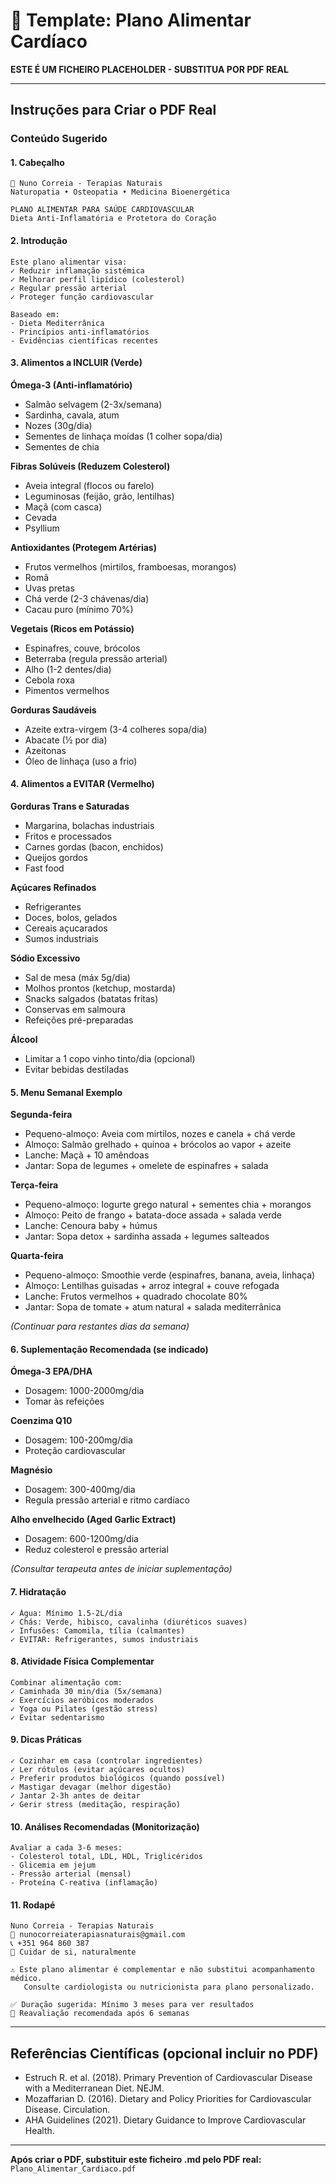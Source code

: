 # 📄 Template: Plano Alimentar Cardíaco

**ESTE É UM FICHEIRO PLACEHOLDER - SUBSTITUA POR PDF REAL**

---

## Instruções para Criar o PDF Real

### Conteúdo Sugerido

#### 1. Cabeçalho
```
🌿 Nuno Correia - Terapias Naturais
Naturopatia • Osteopatia • Medicina Bioenergética

PLANO ALIMENTAR PARA SAÚDE CARDIOVASCULAR
Dieta Anti-Inflamatória e Protetora do Coração
```

#### 2. Introdução
```
Este plano alimentar visa:
✓ Reduzir inflamação sistémica
✓ Melhorar perfil lipídico (colesterol)
✓ Regular pressão arterial
✓ Proteger função cardiovascular

Baseado em:
- Dieta Mediterrânica
- Princípios anti-inflamatórios
- Evidências científicas recentes
```

#### 3. Alimentos a INCLUIR (Verde)

**Ómega-3 (Anti-inflamatório)**
- Salmão selvagem (2-3x/semana)
- Sardinha, cavala, atum
- Nozes (30g/dia)
- Sementes de linhaça moídas (1 colher sopa/dia)
- Sementes de chia

**Fibras Solúveis (Reduzem Colesterol)**
- Aveia integral (flocos ou farelo)
- Leguminosas (feijão, grão, lentilhas)
- Maçã (com casca)
- Cevada
- Psyllium

**Antioxidantes (Protegem Artérias)**
- Frutos vermelhos (mirtilos, framboesas, morangos)
- Romã
- Uvas pretas
- Chá verde (2-3 chávenas/dia)
- Cacau puro (mínimo 70%)

**Vegetais (Ricos em Potássio)**
- Espinafres, couve, brócolos
- Beterraba (regula pressão arterial)
- Alho (1-2 dentes/dia)
- Cebola roxa
- Pimentos vermelhos

**Gorduras Saudáveis**
- Azeite extra-virgem (3-4 colheres sopa/dia)
- Abacate (½ por dia)
- Azeitonas
- Óleo de linhaça (uso a frio)

#### 4. Alimentos a EVITAR (Vermelho)

**Gorduras Trans e Saturadas**
- Margarina, bolachas industriais
- Fritos e processados
- Carnes gordas (bacon, enchidos)
- Queijos gordos
- Fast food

**Açúcares Refinados**
- Refrigerantes
- Doces, bolos, gelados
- Cereais açucarados
- Sumos industriais

**Sódio Excessivo**
- Sal de mesa (máx 5g/dia)
- Molhos prontos (ketchup, mostarda)
- Snacks salgados (batatas fritas)
- Conservas em salmoura
- Refeições pré-preparadas

**Álcool**
- Limitar a 1 copo vinho tinto/dia (opcional)
- Evitar bebidas destiladas

#### 5. Menu Semanal Exemplo

**Segunda-feira**
- Pequeno-almoço: Aveia com mirtilos, nozes e canela + chá verde
- Almoço: Salmão grelhado + quinoa + brócolos ao vapor + azeite
- Lanche: Maçã + 10 amêndoas
- Jantar: Sopa de legumes + omelete de espinafres + salada

**Terça-feira**
- Pequeno-almoço: Iogurte grego natural + sementes chia + morangos
- Almoço: Peito de frango + batata-doce assada + salada verde
- Lanche: Cenoura baby + húmus
- Jantar: Sopa detox + sardinha assada + legumes salteados

**Quarta-feira**
- Pequeno-almoço: Smoothie verde (espinafres, banana, aveia, linhaça)
- Almoço: Lentilhas guisadas + arroz integral + couve refogada
- Lanche: Frutos vermelhos + quadrado chocolate 80%
- Jantar: Sopa de tomate + atum natural + salada mediterrânica

*(Continuar para restantes dias da semana)*

#### 6. Suplementação Recomendada (se indicado)

**Ómega-3 EPA/DHA**
- Dosagem: 1000-2000mg/dia
- Tomar às refeições

**Coenzima Q10**
- Dosagem: 100-200mg/dia
- Proteção cardiovascular

**Magnésio**
- Dosagem: 300-400mg/dia
- Regula pressão arterial e ritmo cardíaco

**Alho envelhecido (Aged Garlic Extract)**
- Dosagem: 600-1200mg/dia
- Reduz colesterol e pressão arterial

*(Consultar terapeuta antes de iniciar suplementação)*

#### 7. Hidratação
```
✓ Água: Mínimo 1.5-2L/dia
✓ Chás: Verde, hibisco, cavalinha (diuréticos suaves)
✓ Infusões: Camomila, tília (calmantes)
✓ EVITAR: Refrigerantes, sumos industriais
```

#### 8. Atividade Física Complementar
```
Combinar alimentação com:
✓ Caminhada 30 min/dia (5x/semana)
✓ Exercícios aeróbicos moderados
✓ Yoga ou Pilates (gestão stress)
✓ Evitar sedentarismo
```

#### 9. Dicas Práticas
```
✓ Cozinhar em casa (controlar ingredientes)
✓ Ler rótulos (evitar açúcares ocultos)
✓ Preferir produtos biológicos (quando possível)
✓ Mastigar devagar (melhor digestão)
✓ Jantar 2-3h antes de deitar
✓ Gerir stress (meditação, respiração)
```

#### 10. Análises Recomendadas (Monitorização)
```
Avaliar a cada 3-6 meses:
- Colesterol total, LDL, HDL, Triglicéridos
- Glicemia em jejum
- Pressão arterial (mensal)
- Proteína C-reativa (inflamação)
```

#### 11. Rodapé
```
Nuno Correia - Terapias Naturais
📧 nunocorreiaterapiasnaturais@gmail.com
📞 +351 964 860 387
🌿 Cuidar de si, naturalmente

⚠️ Este plano alimentar é complementar e não substitui acompanhamento médico.
   Consulte cardiologista ou nutricionista para plano personalizado.
   
✅ Duração sugerida: Mínimo 3 meses para ver resultados
🔄 Reavaliação recomendada após 6 semanas
```

---

## Referências Científicas (opcional incluir no PDF)

- Estruch R. et al. (2018). Primary Prevention of Cardiovascular Disease with a Mediterranean Diet. NEJM.
- Mozaffarian D. (2016). Dietary and Policy Priorities for Cardiovascular Disease. Circulation.
- AHA Guidelines (2021). Dietary Guidance to Improve Cardiovascular Health.

---

**Após criar o PDF, substituir este ficheiro .md pelo PDF real:**
`Plano_Alimentar_Cardiaco.pdf`

